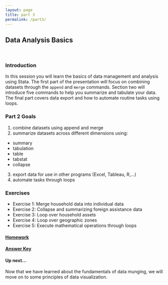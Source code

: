 ```yaml
---
layout: page
title: part 3
permalink: /part3/
---
```


## Data Analysis Basics
<br>

### Introduction  
In this session you will learn the basics of data management and analysis using Stata. The first part of the presentation will focus on combining datasets through the `append` and `merge` commands. Section two will introduce five commands to help you summarize and tabulate your data. The final part covers data export and how to automate routine tasks using loops.


###  Part 2 Goals  
1. combine datasets using append and merge
2. summarize datasets across different dimensions using:  
- summary
- tabulation
- table
- tabstat
- collapse
3. export data for use in other programs (Excel, Tableau, R,...)
4. automate tasks through loops


### Exercises
- Exercise 1: Merge household data into individual data 
- Exercise 2: Collapse and summarizing foreign assistance data
- Exercise 3: Loop over household assets
- Exercise 4: Loop over geographic zones
- Exercise 5: Execute mathematical operations through loops  

#### [Homework](https://github.com/GeoCenter/StataTraining/blob/master/Day3/Homework/HomeworkAssignment.md)  

#### [Answer Key](https://github.com/GeoCenter/StataTraining/blob/master/Day3/Homework/Day3HomeworkSolutions.do)  

#### Up next...  
Now that we have learned about the fundamentals of data munging, we will move on to some principles of data visualization.